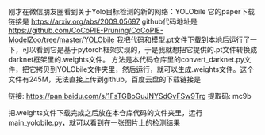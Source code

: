 刚才在微信朋友圈看到关于Yolo目标检测的新的网络：YOLObile
它的paper下载链接是 https://arxiv.org/abs/2009.05697
github代码地址是 https://github.com/CoCoPIE-Pruning/CoCoPIE-ModelZoo/tree/master/YOLObile
我把代码和模型.pt文件下载到本地后运行了一下，可以看到它是基于pytorch框架实现的，于是我就想把它提供的.pt文件转换成darknet框架里的.weights文件。
方法是本代码仓库里的convert_darknet.py文件，把它拷贝到YOLObile文件夹里，然后运行，就可以生成.weights文件。这个文件有245M，无法直接上传到github，百度云盘的下载链接是

链接: https://pan.baidu.com/s/1FsTGBoGuJNYSdGvFSw9Trg 提取码: mc9b

把.weights文件下载完成之后放在本仓库代码的文件夹里，运行main_yolobile.py，就可以看到在一张图片上的检测结果
